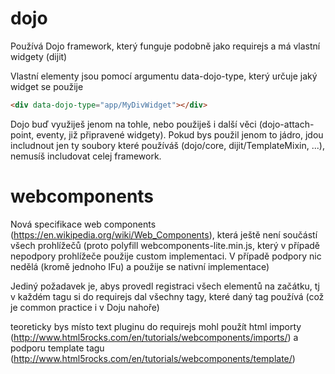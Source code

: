 # dojo
Používá Dojo framework, který funguje podobně jako requirejs a má vlastní widgety (dijit)

Vlastní elementy jsou pomocí argumentu data-dojo-type, který určuje jaký widget se použije
```html
<div data-dojo-type="app/MyDivWidget"></div>
```

Dojo buď využiješ jenom na tohle, nebo použiješ i další věci (dojo-attach-point, eventy, již připravené widgety). Pokud bys použil jenom to jádro, jdou includnout jen ty soubory které používáš (dojo/core, dijit/TemplateMixin, ...), nemusíš includovat celej framework.

# webcomponents
Nová specifikace web components (https://en.wikipedia.org/wiki/Web_Components), která ještě není součástí všech prohlížečů (proto polyfill webcomponents-lite.min.js, který v případě nepodpory prohlížeče použije custom implementaci. V případě podpory nic nedělá (kromě jednoho IFu) a použije se nativní implementace)

Jediný požadavek je, abys provedl registraci všech elementů na začátku, tj v každém tagu si do requirejs dal všechny tagy, které daný tag používá (což je common practice i v Doju nahoře)

teoreticky bys místo text pluginu do requirejs mohl použít html importy (http://www.html5rocks.com/en/tutorials/webcomponents/imports/) a podporu template tagu (http://www.html5rocks.com/en/tutorials/webcomponents/template/) 
